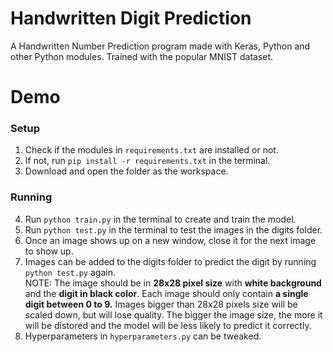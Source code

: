 # Handwritten Digit Prediction 

A Handwritten Number Prediction program made with Keras, Python and other Python modules. Trained with the popular MNIST dataset. 

# Demo

### Setup
1. Check if the modules in `requirements.txt` are installed or not.
2. If not, run `pip install -r requirements.txt` in the terminal.
3. Download and open the folder as the workspace.

### Running

4. Run `python train.py` in the terminal to create and train the model.
5. Run `python test.py` in the terminal to test the images in the digits folder.
6. Once an image shows up on a new window, close it for the next image to show up.
7. Images can be added to the digits folder to predict the digit by running `python test.py` again. 
 <br />NOTE: The image should be in **28x28 pixel size** with **white background** and the **digit in black color**. Each image should only contain **a single digit between 0 to 9.**
 Images bigger than 28x28 pixels size will be scaled down, but will lose quality. The bigger the image size, the more it will be distored and the model will be less likely to predict it correctly.
 8. Hyperparameters in `hyperparameters.py` can be tweaked.

